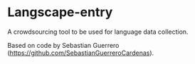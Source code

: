 # Langscape-entry
A crowdsourcing tool to be used for language data collection.

Based on code by Sebastian Guerrero (https://github.com/SebastianGuerreroCardenas).
